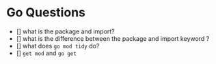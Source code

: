 # Go Questions

- [] what is the package and import?
- [] what is the difference between the package and import keyword ?
- [] what does `go mod tidy` do?
- [] `get mod` and `go get`
